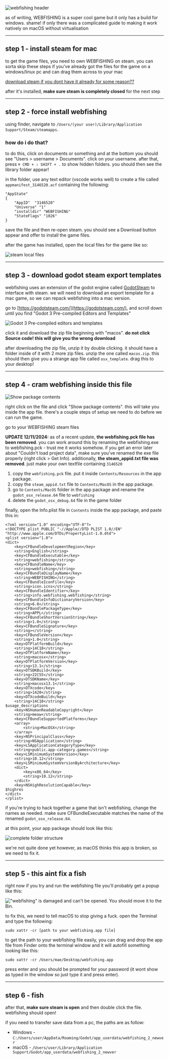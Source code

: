![webfishing header](/assets/blog_img/28102024-webfishing-mac/webfishing.png)

as of writing, WEBFISHING is a super cool game but it only has a build for windows. shame! if only there was a complicated guide to making it work natively on macOS without virtualisation

---

## step 1 - install steam for mac

to get the game files, you need to own WEBFISHING on steam. you can sorta skip these steps if you've already got the files for the game on a windows/linux pc and can drag them across to your mac

[download steam if you dont have it already for some reason??](https://store.steampowered.com/about/)

after it's installed, **make sure steam is completely closed** for the next step

---

## step 2 - force install webfishing

using finder, navigate to `/Users/(your user)/Library/Application Support/Steam/steamapps`.

### how do i do that?
to do this, click on documents or something and at the bottom you should see "Users > username > Documents". click on your username. after that, press `⌘ CMD + ⇧ SHIFT + .` to show hidden folders. you should then see the library folder appear!

in the folder, use any text editor (vscode works well) to create a file called `appmanifest_3146520.acf` containing the following:

```
"AppState"
{
    "AppID"  "3146520"
    "Universe" "1"
    "installdir" "WEBFISHING"
    "StateFlags" "1026"
}
```

save the file and then re-open steam. you should see a Download button appear and offer to install the game files.

after the game has installed, open the local files for the game like so:

![steam local files](/assets/blog_img/28102024-webfishing-mac/localfiles.png)

---

## step 3 - download godot steam export templates
webfishing uses an extension of the godot engine called [GodotSteam](https://godotsteam.com/) to interface with steam. we will need to download an export template for a mac game, so we can repack webfishing into a mac version.

go to [https://godotsteam.com/](https://godotsteam.com/), and scroll down until you find "Godot 3 Pre-compiled Editors and Templates"

![Godot 3 Pre-compiled editors and templates](/assets/blog_img/28102024-webfishing-mac/exporttemplates.png)

click it and download the zip file beginning with "macos". **do not click Source code! this will give you the wrong download**

after downloading the zip file, unzip it by double clicking. it should have a folder inside of it with 2 more zip files. unzip the one called `macos.zip`. this should then give you a strange app file called `osx_template`. drag this to your desktop!

---

## step 4 - cram webfishing inside this file

![Show package contents](/assets/blog_img/28102024-webfishing-mac/pkg.png)

right click on the file and click "Show package contents". this will take you inside the app file. there's a couple steps of setup we need to do before we can run the game.

go to your WEBFISHING steam files

**UPDATE 12/11/2024:**
as of a recent update, **the webfishing.pck file has been removed**. you can work around this by renaming the webfishing.exe to webfishing.pck - trust me it works somehow. 
if you get an error later about "Couldn't load project data", make sure you've renamed the exe file properly (right click > Get Info).
additionally, **the steam_appid.txt file was removed**. just make your own textfile containing `3146520`

1. copy the `webfishing.pck` file. put it inside `Contents/Resources` in the app package.
2. copy the `steam_appid.txt` file to `Contents/MacOS` in the app package.
3. go to `Contents/MacOS` folder in the app package and rename the `godot_osx_release.64` file to `webfishing`
4. delete the `godot_osx_debug.64` file in the game folder

finally, open the Info.plist file in `Contents` inside the app package, and paste this in:

```
<?xml version="1.0" encoding="UTF-8"?>
<!DOCTYPE plist PUBLIC "-//Apple//DTD PLIST 1.0//EN" "http://www.apple.com/DTDs/PropertyList-1.0.dtd">
<plist version="1.0">
<dict>
	<key>CFBundleDevelopmentRegion</key>
	<string>English</string>
	<key>CFBundleExecutable</key>
	<string>webfishing</string>
	<key>CFBundleName</key>
	<string>webfishing</string>
	<key>CFBundleDisplayName</key>
	<string>WEBFISHING</string>
	<key>CFBundleIconFile</key>
	<string>icon.icns</string>
	<key>CFBundleIdentifier</key>
	<string>info.webfishing.webfishing</string>
	<key>CFBundleInfoDictionaryVersion</key>
	<string>6.0</string>
	<key>CFBundlePackageType</key>
	<string>APPL</string>
	<key>CFBundleShortVersionString</key>
	<string>1.0</string>
	<key>CFBundleSignature</key>
	<string></string>
	<key>CFBundleVersion</key>
	<string>1.0</string>
	<key>DTPlatformBuild</key>
	<string>14C18</string>
	<key>DTPlatformName</key>
	<string>macosx</string>
	<key>DTPlatformVersion</key>
	<string>13.1</string>
	<key>DTSDKBuild</key>
	<string>22C55</string>
	<key>DTSDKName</key>
	<string>macosx13.1</string>
	<key>DTXcode</key>
	<string>1420</string>
	<key>DTXcodeBuild</key>
	<string>14C18</string>
$usage_descriptions
	<key>NSHumanReadableCopyright</key>
	<string>meow</string>
	<key>CFBundleSupportedPlatforms</key>
	<array>
		<string>MacOSX</string>
	</array>
	<key>NSPrincipalClass</key>
	<string>NSApplication</string>
	<key>LSApplicationCategoryType</key>
	<string>public.app-category.games</string>
	<key>LSMinimumSystemVersion</key>
	<string>10.12</string>
	<key>LSMinimumSystemVersionByArchitecture</key>
	<dict>
		<key>x86_64</key>
		<string>10.12</string>
	</dict>
	<key>NSHighResolutionCapable</key>
$highres
</dict>
</plist>
```

if you're trying to hack together a game that isn't webfishing, change the names as needed. make sure CFBundleExecutable matches the name of the renamed `godot_osx_release.64`.

at this point, your app package should look like this:

![complete folder structure](/assets/blog_img/28102024-webfishing-mac/complete.png)

we're not quite done yet however, as macOS thinks this app is broken, so we need to fix it.

---

## step 5 - this aint fix a fish

right now if you try and run the webfishing file you'll probably get a popup like this:

!["webfishing" is damaged and can't be opened. You should move it to the Bin.](/assets/blog_img/28102024-webfishing-mac/brokey.png)

to fix this, we need to tell macOS to stop giving a fuck. open the Terminal and type the following:

`sudo xattr -cr [path to your webfishing.app file]`

to get the path to your webfishing file easily, you can drag and drop the app file from Finder onto the terminal window and it will autofill something looking like this:

`sudo xattr -cr /Users/mae/Desktop/webfishing.app`

press enter and you should be prompted for your password (it wont show as typed in the window so just type it and press enter). 

---

## step 6 - fish

after that, **make sure steam is open** and then double click the file. webfishing should open!

if you need to transfer save data from a pc, the paths are as follow:

- Windows - `C:/Users/user/AppData/Roaming/Godot/app_userdata/webfishing_2_newver`
- macOS - `/Users/user/Library/Application Support/Godot/app_userdata/webfishing_2_newver`